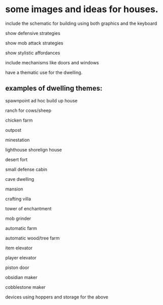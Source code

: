 some images and ideas for houses.
=================================

include the schematic for building using both graphics and the keyboard

show defensive strategies

show mob attack strategies

show stylistic affordances

include mechanisms like doors and windows

have a thematic use for the dwelling.

examples of dwelling themes:
----------------------------

spawnpoint ad hoc build up house

ranch for cows/sheep

chicken farm

outpost

minestation

lighthouse shorelign house

desert fort

small defense cabin

cave dwelling

mansion

crafting villa


tower of enchantment

mob grinder

automatic farm

automatic wood/tree farm

item elevator

player elevator

piston door

obsidian maker

cobblestone maker


devices using hoppers and storage for the above



